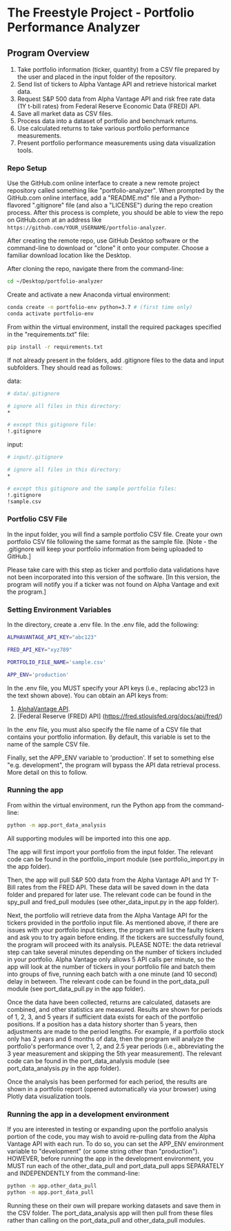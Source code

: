 # The Freestyle Project - Portfolio Performance Analyzer

## Program Overview

  1. Take portfolio information (ticker, quantity) from a CSV file prepared by the user and placed in the input folder of the repository.
  2. Send list of tickers to Alpha Vantage API and retrieve historical market data.
  3. Request S&P 500 data from Alpha Vantage API and risk free rate data (1Y t-bill rates) from Federal Reserve Economic Data (FRED) API.
  4. Save all market data as CSV files.
  5. Process data into a dataset of portfolio and benchmark returns.
  6. Use calculated returns to take various portfolio performance measurements.
  7. Present portfolio performance measurements using data visualization tools.


### Repo Setup

Use the GitHub.com online interface to create a new remote project repository called something like "portfolio-analyzer". When prompted by the GitHub.com online interface, add a "README.md" file and a Python-flavored ".gitignore" file (and also a "LICENSE") during the repo creation process. After this process is complete, you should be able to view the repo on GitHub.com at an address like `https://github.com/YOUR_USERNAME/portfolio-analyzer`.

After creating the remote repo, use GitHub Desktop software or the command-line to download or "clone" it onto your computer. Choose a familiar download location like the Desktop.

After cloning the repo, navigate there from the command-line:

```sh
cd ~/Desktop/portfolio-analyzer
```

Create and activate a new Anaconda virtual environment:

```sh
conda create -n portfolio-env python=3.7 # (first time only)
conda activate portfolio-env
```

From within the virtual environment, install the required packages specified in the "requirements.txt" file:

```sh
pip install -r requirements.txt
```

If not already present in the folders, add .gitignore files to the data and input subfolders.  They should read as follows:

data:
```sh
# data/.gitignore

# ignore all files in this directory:
*

# except this gitignore file:
!.gitignore
```

input:
```sh
# input/.gitignore

# ignore all files in this directory:
*

# except this gitignore and the sample portfolio files:
!.gitignore
!sample.csv
```

### Portfolio CSV File

In the input folder, you will find a sample portfolio CSV file.  Create your own portfolio CSV file following the same format as the sample file.  [Note - the .gitignore will keep your portfolio information from being uploaded to GitHub.]

Please take care with this step as ticker and portfolio data validations have not been incorporated into this version of the software.  [In this version, the program will notify you if a ticker was not found on Alpha Vantage and exit the program.]


### Setting Environment Variables

In the directory, create a .env file.  In the .env file, add the following:

```sh
ALPHAVANTAGE_API_KEY="abc123"

FRED_API_KEY="xyz789"

PORTFOLIO_FILE_NAME='sample.csv'

APP_ENV='production'
```

In the .env file, you MUST specify your API keys (i.e., replacing abc123 in the text shown above).  You can obtain an API keys from:
1. [AlphaVantage API](https://www.alphavantage.co).
2. [Federal Reserve (FRED) API] (https://fred.stlouisfed.org/docs/api/fred/)


In the .env file, you must also specify the file name of a CSV file that contains your portfolio information.  By default, this variable is set to the name of the sample CSV file.

Finally, set the APP_ENV variable to 'production'.  If set to something else "e.g. development", the program will bypass the API data retrieval process.  More detail on this to follow.


### Running the app

From within the virtual environment, run the Python app from the command-line:

```sh
python -m app.port_data_analysis
```

All supporting modules will be imported into this one app.

The app will first import your portfolio from the input folder.  The relevant code can be found in the portfolio_import module (see portfolio_import.py in the app folder).

Then, the app will pull S&P 500 data from the Alpha Vantage API and 1Y T-Bill rates from the FRED API.  These data will be saved down in the data folder and prepared for later use.  The relevant code can be found in the spy_pull and fred_pull modules (see other_data_input.py in the app folder).

Next, the portfolio will retrieve data from the Alpha Vantage API for the tickers provided in the portfolio input file.  As mentioned above, if there are issues with your portfolio input tickers, the program will list the faulty tickers and ask you to try again before ending.  If the tickers are successfully found, the program will proceed with its analysis.  PLEASE NOTE: the data  retrieval step can take several minutes depending on the number of tickers included in your portfolio.  Alpha Vantage only allows 5 API calls per minute, so the app will look at the number of tickers in your portfolio file and batch them into groups of five, running each batch with a one minute (and 10 second) delay in between.  The relevant code can be found in the port_data_pull module (see port_data_pull.py in the app folder).

Once the data have been collected, returns are calculated, datasets are combined, and other statistics are measured.  Results are shown for periods of 1, 2, 3, and 5 years if sufficient data exists for each of the portfolio positions.  If a position has a data history shorter than 5 years, then adjustments are made to the period lengths.  For example, if a portfolio stock only has 2 years and 6 months of data, then the program will analyze the portfolio's performance over 1, 2, and 2.5 year periods (i.e., abbreviating the 3 year measurement and skipping the 5th year measurement).  The relevant code can be found in the port_data_analysis module (see port_data_analysis.py in the app folder).

Once the analysis has been performed for each period, the results are shown in a portfolio report (opened automatically via your browser) using Plotly data visualization tools.


### Running the app in a development environment

If you are interested in testing or expanding upon the portfolio analysis portion of the code, you may wish to avoid re-pulling data from the Alpha Vantage API with each run.  To do so, you can set the APP_ENV environment variable to "development" (or some string other than "production").  HOWEVER, before running the app in the development environment, you MUST run each of the other_data_pull and port_data_pull apps SEPARATELY and INDEPENDENTLY from the command-line:

```sh
python -m app.other_data_pull
python -m app.port_data_pull
```

Running these on their own will prepare working datasets and save them in the CSV folder.  The port_data_analysis app will then pull from these files rather than calling on the port_data_pull and other_data_pull modules.
